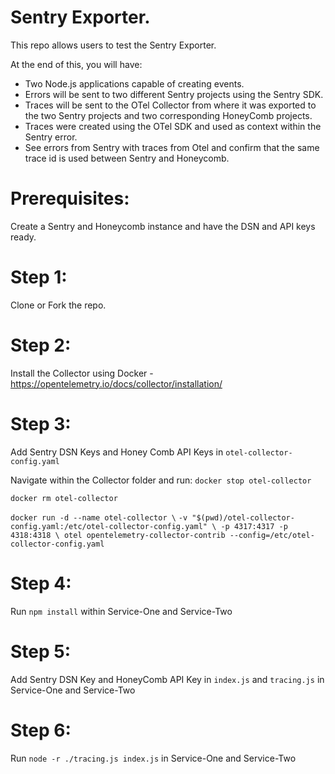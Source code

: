 # Sentry Exporter.

This repo allows users to test the Sentry Exporter.

At the end of this, you will have:

- Two Node.js applications capable of creating events.
- Errors will be sent to two different Sentry projects using the Sentry SDK.
- Traces will be sent to the OTel Collector from where it was exported to the two Sentry projects and two corresponding HoneyComb projects.
- Traces were created using the OTel SDK and used as context within the Sentry error.
- See errors from Sentry with traces from Otel and confirm that the same trace id is used between Sentry and Honeycomb.

# Prerequisites:

Create a Sentry and Honeycomb instance and have the DSN and API keys ready.

# Step 1:

Clone or Fork the repo.

# Step 2:

Install the Collector using Docker - https://opentelemetry.io/docs/collector/installation/

# Step 3:

Add Sentry DSN Keys and Honey Comb API Keys in `otel-collector-config.yaml`

Navigate within the Collector folder and run:
`docker stop otel-collector`

`docker rm otel-collector`

`docker run -d --name otel-collector \`
`-v "$(pwd)/otel-collector-config.yaml:/etc/otel-collector-config.yaml" \ -p 4317:4317 -p 4318:4318 \ otel opentelemetry-collector-contrib --config=/etc/otel-collector-config.yaml`

# Step 4:

Run `npm install` within Service-One and Service-Two

# Step 5:

Add Sentry DSN Key and HoneyComb API Key in `index.js` and `tracing.js` in Service-One and Service-Two

# Step 6:

Run `node -r ./tracing.js index.js` in Service-One and Service-Two
